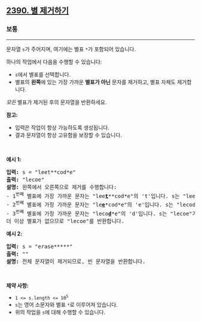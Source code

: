 <h2><a href="https://leetcode.com/problems/removing-stars-from-a-string">2390. 별 제거하기</a></h2><h3>보통</h3><hr><p>문자열 <code>s</code>가 주어지며, 여기에는 별표 <code>*</code>가 포함되어 있습니다.</p>

<p>하나의 작업에서 다음을 수행할 수 있습니다:</p>

<ul>
	<li><code>s</code>에서 별표를 선택합니다.</li>
	<li>별표의 <strong>왼쪽</strong>에 있는 가장 가까운 <strong>별표가 아닌</strong> 문자를 제거하고, 별표 자체도 제거합니다.</li>
</ul>

<p><em>모든</em> 별표가 제거된 후의 문자열을 반환하세요.</p>

<p><strong>참고:</strong></p>

<ul>
	<li>입력은 작업이 항상 가능하도록 생성됩니다.</li>
	<li>결과 문자열이 항상 고유함을 보장할 수 있습니다.</li>
</ul>

<p>&nbsp;</p>
<p><strong class="example">예시 1:</strong></p>

<pre>
<strong>입력:</strong> s = &quot;leet**cod*e&quot;
<strong>출력:</strong> &quot;lecoe&quot;
<strong>설명:</strong> 왼쪽에서 오른쪽으로 제거를 수행합니다:
- 1<sup>번째</sup> 별표에 가장 가까운 문자는 &quot;lee<strong><u>t</u></strong>**cod*e&quot;의 &#39;t&#39;입니다. s는 &quot;lee*cod*e&quot;가 됩니다.
- 2<sup>번째</sup> 별표에 가장 가까운 문자는 &quot;le<strong><u>e</u></strong>*cod*e&quot;의 &#39;e&#39;입니다. s는 &quot;lecod*e&quot;가 됩니다.
- 3<sup>번째</sup> 별표에 가장 가까운 문자는 &quot;leco<strong><u>d</u></strong>*e&quot;의 &#39;d&#39;입니다. s는 &quot;lecoe&quot;가 됩니다.
더 이상 별표가 없으므로 &quot;lecoe&quot;를 반환합니다.</pre>

<p><strong class="example">예시 2:</strong></p>

<pre>
<strong>입력:</strong> s = &quot;erase*****&quot;
<strong>출력:</strong> &quot;&quot;
<strong>설명:</strong> 전체 문자열이 제거되므로, 빈 문자열을 반환합니다.
</pre>

<p>&nbsp;</p>
<p><strong>제약 사항:</strong></p>

<ul>
	<li><code>1 &lt;= s.length &lt;= 10<sup>5</sup></code></li>
	<li><code>s</code>는 영어 소문자와 별표 <code>*</code>로 이루어져 있습니다.</li>
	<li>위의 작업을 <code>s</code>에 대해 수행할 수 있습니다.</li>
</ul>
